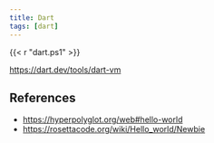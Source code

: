 ```yaml
---
title: Dart
tags: [dart]
---
```


{{< r "dart.ps1" >}}

<https://dart.dev/tools/dart-vm>

## References

- <https://hyperpolyglot.org/web#hello-world>
- <https://rosettacode.org/wiki/Hello_world/Newbie>
